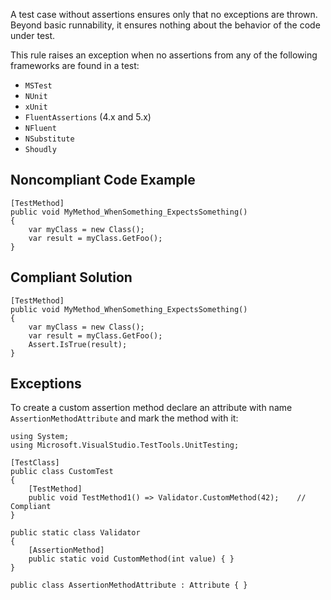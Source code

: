 A test case without assertions ensures only that no exceptions are thrown. Beyond basic runnability, it ensures nothing about the behavior of the code under test.
 
This rule raises an exception when no assertions from any of the following frameworks are found in a test:
 
- `MSTest`
- `NUnit`
- `xUnit`
- `FluentAssertions` (4.x and 5.x)
- `NFluent`
- `NSubstitute`
- `Shoudly`

## Noncompliant Code Example

    [TestMethod]
    public void MyMethod_WhenSomething_ExpectsSomething()
    {
        var myClass = new Class();
        var result = myClass.GetFoo();
    }

## Compliant Solution

    [TestMethod]
    public void MyMethod_WhenSomething_ExpectsSomething()
    {
        var myClass = new Class();
        var result = myClass.GetFoo();
        Assert.IsTrue(result);
    }

## Exceptions
 
To create a custom assertion method declare an attribute with name `AssertionMethodAttribute` and mark the method with it:

    using System;
    using Microsoft.VisualStudio.TestTools.UnitTesting;
    
    [TestClass]
    public class CustomTest
    {
        [TestMethod]
        public void TestMethod1() => Validator.CustomMethod(42);    // Compliant
    }
    
    public static class Validator
    {
        [AssertionMethod]
        public static void CustomMethod(int value) { }
    }
    
    public class AssertionMethodAttribute : Attribute { }